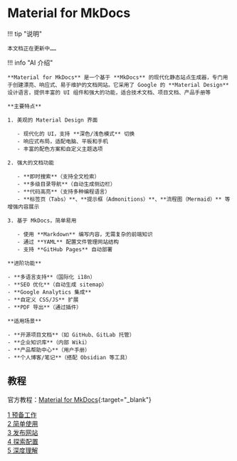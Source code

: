 # Material for MkDocs

!!! tip "说明"

    本文档正在更新中……

!!! info "AI 介绍"

    **Material for MkDocs** 是一个基于 **MkDocs** 的现代化静态站点生成器，专门用于创建漂亮、响应式、易于维护的文档网站。它采用了 Google 的 **Material Design** 设计语言，提供丰富的 UI 组件和强大的功能，适合技术文档、项目文档、产品手册等
    
    **主要特点**
    
    1. 美观的 Material Design 界面
    
       - 现代化的 UI，支持 **深色/浅色模式** 切换
       - 响应式布局，适配电脑、平板和手机
       - 丰富的配色方案和自定义主题选项
    
    2. 强大的文档功能
    
       - **即时搜索**（支持全文检索）
       - **多级目录导航**（自动生成侧边栏）
       - **代码高亮**（支持多种编程语言）
       - **标签页（Tabs）**、**提示框（Admonitions）**、**流程图（Mermaid）** 等增强内容展示
    
    3. 基于 MkDocs，简单易用
    
       - 使用 **Markdown** 编写内容，无需复杂的前端知识
       - 通过 **YAML** 配置文件管理网站结构
       - 支持 **GitHub Pages** 自动部署
    
    **进阶功能**
    
    - **多语言支持**（国际化 i18n）
    - **SEO 优化**（自动生成 sitemap）
    - **Google Analytics 集成**
    - **自定义 CSS/JS** 扩展
    - **PDF 导出**（通过插件）
    
    **适用场景**
    
    - **开源项目文档**（如 GitHub、GitLab 托管）
    - **企业知识库**（内部 Wiki）
    - **产品帮助中心**（用户手册）
    - **个人博客/笔记**（搭配 Obsidian 等工具）

## 教程

官方教程：[Material for MkDocs](https://squidfunk.github.io/mkdocs-material/){:target="_blank"}

[1 预备工作](./ch1.md)<br/>
[2 简单使用](./ch2.md)<br/>
[3 发布网站](./ch3.md)<br/>
[4 探索配置](./ch4.md)<br/>
[5 深度理解](./ch5.md)<br/>